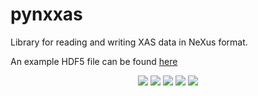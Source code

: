 # pynxxas
Library for reading and writing XAS data in NeXus format.

An example HDF5 file can be found [here](https://myhdf5.hdfgroup.org/view?url=https%3A%2F%2Fpynxxas.readthedocs.io%2Fen%2Flatest%2F_static%2Fgeneric.h5)

<p align="center">
    <a href="https://pynxxas.readthedocs.io" alt="Documentation">
        <img src="https://readthedocs.org/projects/pynxxas/badge/?version=latest" /></a>
    <a href="https://github.com/XraySpectroscopy/pynxxas/actions/workflows/ci.yml" alt="CI Status">
        <img src="https://github.com/XraySpectroscopy/pynxxas/actions/workflows/ci.yml/badge.svg" /></a>
    <a href="https://github.com/XraySpectroscopy/pynxxas?tab=MIT-1-ov-file#MIT-1-ov-file" alt="License">
        <img src="https://img.shields.io/badge/license-MIT-blue" /></a>
    <a href="https://github.com/psf/black" alt="Code Style">
        <img src="https://img.shields.io/badge/code%20style-black-000000.svg" /></a>
    <a href="https://myhdf5.hdfgroup.org/view?url=https%3A%2F%2Fpynxxas.readthedocs.io%2Fen%2Flatest%2F_static%2Fgeneric.h5" alt="NeXus">
        <img src="https://raw.githubusercontent.com/nexusformat/wiki/master/public/favicon.ico" /></a>
</p>

